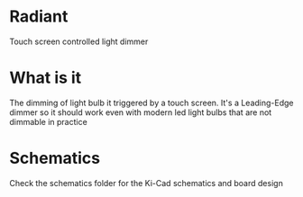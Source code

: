 # Radiant
Touch screen controlled light dimmer

# What is it
The dimming of light bulb it triggered by a touch screen.
It's a Leading-Edge dimmer so it should work even with modern led light bulbs that
are not dimmable in practice

# Schematics
Check the schematics folder for the Ki-Cad schematics and board design
